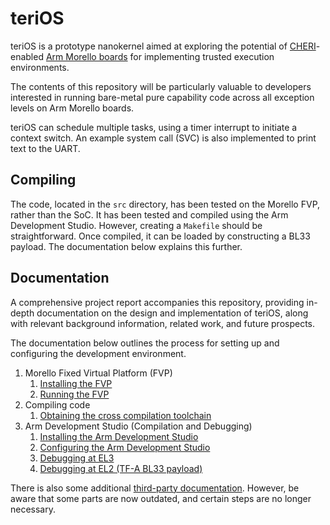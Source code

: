 # teriOS

teriOS is a prototype nanokernel aimed at exploring the potential of [CHERI](https://www.cl.cam.ac.uk/research/security/ctsrd/cheri/)-enabled [Arm Morello boards](https://www.cl.cam.ac.uk/research/security/ctsrd/cheri/cheri-morello.html) for implementing trusted execution environments.

The contents of this repository will be particularly valuable to developers interested in running bare-metal pure capability code across all exception levels on Arm Morello boards.

teriOS can schedule multiple tasks, using a timer interrupt to initiate a context switch. An example system call (SVC) is also implemented to print text to the UART.

## Compiling

The code, located in the `src` directory, has been tested on the Morello FVP, rather than the SoC. It has been tested and compiled using the Arm Development Studio. However, creating a `Makefile` should be straightforward. Once compiled, it can be loaded by constructing a BL33 payload. The documentation below explains this further.

## Documentation

A comprehensive project report accompanies this repository, providing in-depth documentation on the design and implementation of teriOS, along with relevant background information, related work, and future prospects.

The documentation below outlines the process for setting up and configuring the development environment.

1. Morello Fixed Virtual Platform (FVP)
    1. [Installing the FVP](https://developer.arm.com/downloads/-/arm-ecosystem-fvps)
    1. [Running the FVP](https://git.morello-project.org/morello/docs/-/blob/morello/mainline/common/standalone-baremetal-readme.rst#id6)
1. Compiling code
    1. [Obtaining the cross compilation toolchain](https://git.morello-project.org/morello/llvm-project-releases)
1. Arm Development Studio (Compilation and Debugging)
    1. [Installing the Arm Development Studio](https://developer.arm.com/downloads/-/morello-development-tools-downloads)
    1. [Configuring the Arm Development Studio](https://github.com/cap-tee/cheri-docs/blob/main/morello/BareMetalOnMorello/HelloWorldArmDevStudio/HelloWorldArmDevStudio.md)
    1. [Debugging at EL3](/docs/ads-el3-debug.md)
    1. [Debugging at EL2 (TF-A BL33 payload)](/docs/ads-el2-debug.md)
   
There is also some additional [third-party documentation](https://github.com/cap-tee/cheri-docs/blob/main/morello-getting-started.md). However, be aware that some parts are now outdated, and certain steps are no longer necessary.
